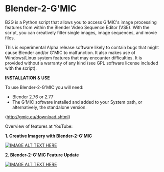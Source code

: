 # Blender-2-G'MIC

B2G is a Python script that allows you to access G'MIC's image processing features from within the Blender Video Sequence Editor (VSE). With the script, you can creatively filter single images, image sequences, and movie files.

This is experimental Alpha release software likely to contain bugs that might cause Blender and/or G'MIC to malfunction. It also makes use of Windows/Linux system features that may encounter difficulties. It is provided without a warranty of any kind (see GPL software license included with the script).

**INSTALLATION & USE**

To use Blender-2-G'MIC you will need:

*  Blender 2.76 or 2.77
*  The G'MIC software installed and added to your System path, or alternatively, the standalone version.       

(http://gmic.eu/download.shtml)







Overview of features at YouTube:

**1. Creative Imagery with Blender-2-G'MIC**

[![IMAGE ALT TEXT HERE](https://img.youtube.com/vi/4Q78OPmbn3o/0.jpg)](https://www.youtube.com/watch?v=4Q78OPmbn3o)


**2. Blender-2-G'MIC Feature Update**

[![IMAGE ALT TEXT HERE](https://img.youtube.com/vi/p1twxAsLb6o/0.jpg)](https://www.youtube.com/watch?v=p1twxAsLb6o)


